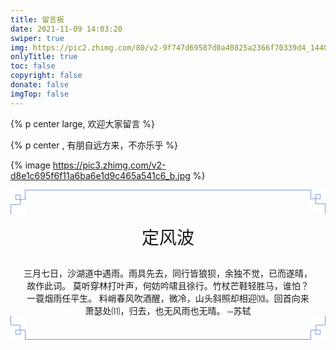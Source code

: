 ```yaml
---
title: 留言板
date: 2021-11-09 14:03:20
swiper: true
img: https://pic2.zhimg.com/80/v2-9f747d69587d0a40825a2366f70339d4_1440w.jpg?source=1940ef5c
onlyTitle: true
toc: false
copyright: false
donate: false
imgTop: false
---
```


{% p center large, 欢迎大家留言 %}

{% p center , 有朋自远方来，不亦乐乎 %}

{% image https://pic3.zhimg.com/v2-d8e1c695f6f11a6ba6e1d9c465a541c6_b.jpg %}


<div class="china-lines">
    <div style="width: 100%;">
      <div style="margin-top: 10px;margin-bottom: 10px;box-sizing: border-box;">
        <div style="width: 100%;font-size: 0px;box-sizing: border-box;">
          <div style="margin-left: 24px;border-bottom: 1px solid #7F9BDC;box-sizing: border-box;"></div>
          <div
            style="float: left;margin-top: -1px;background-color: rgb(255, 255, 254) !important;box-sizing: border-box;">
            <div style="width: 0px;height: 8px;border-left: 1px solid #7F9BDC;margin-left: 23px;box-sizing: border-box;">
            </div>
            <div style="width: 16px;margin-left: 8px;box-sizing: border-box;">
              <div
                style="width: 16px;height: 8px;border-left: 1px solid #7F9BDC;border-right: 1px solid #7F9BDC;border-bottom: 1px solid #7F9BDC;box-sizing: border-box;">
              </div>
              <div
                style="width: 8px;height: 16px;margin-top: -8px;border-top: 1px solid #7F9BDC;border-right: 1px solid #7F9BDC;border-bottom: 1px solid #7F9BDC;box-sizing: border-box;">
              </div>
            </div>
            <div
              style="width: 8px;height: 16px;border-top: 1px solid #7F9BDC;border-left: 1px solid #7F9BDC;margin-top: -1px;box-sizing: border-box;">
            </div>
          </div>
          <div
            style="float: right;margin-top: -1px;background-color: rgb(255, 255, 254) !important;box-sizing: border-box;">
            <div style="width: 0px;height: 8px;border-right: 1px solid #7F9BDC;margin-right: 8px;box-sizing: border-box;">
            </div>
            <div style="width: 16px;margin-top: -1px;box-sizing: border-box;">
              <div
                style="width: 16px;height: 8px;border-right: 1px solid #7F9BDC;border-left: 1px solid #7F9BDC;border-bottom: 1px solid #7F9BDC;box-sizing: border-box;">
              </div>
              <div
                style="width: 8px;height: 16px;margin-top: -8px;margin-left: 8px;border-left: 1px solid #7F9BDC;border-bottom: 1px solid #7F9BDC;border-top: 1px solid #7F9BDC;box-sizing: border-box;">
              </div>
            </div>
            <div
              style="width: 8px;height: 16px;margin-top: -1px;margin-left: 16px;border-top: 1px solid #7F9BDC;border-right: 1px solid #7F9BDC;border-left-color: #7F9BDC;box-sizing: border-box;">
            </div>
          </div>
        </div>
        <div style="clear: both;box-sizing: border-box;"></div>
        <div
          style="width: 100%;margin-top: -12px;margin-bottom: -12px;padding-right: 20px;padding-left: 20px;box-sizing: border-box;">
        </div>
      </div>
    </div>
    <div class="china-lines-main">
      <div class="china-lines-main_title" style="text-align:center">
        <p>定风波</p>
      </div>
      <div class="china-lines-main_content" style="text-align:center">
        三月七日，沙湖道中遇雨。雨具先去，同行皆狼狈，余独不觉，已而遂晴，故作此词。
        莫听穿林打叶声，何妨吟啸且徐行。竹杖芒鞋轻胜马，谁怕？一蓑烟雨任平生。
        料峭春风吹酒醒，微冷，山头斜照却相迎⑽。回首向来萧瑟处⑾，归去，也无风雨也无晴。 --苏轼
      </div>
    </div>
    <div style="width: 100%;margin-top: 1em;font-size: 0px;box-sizing: border-box;">
      <div style="float: left;margin-top: -1px;background-color: rgb(255, 255, 254) !important;box-sizing: border-box;">
        <div
          style="width: 8px;height: 16px;border-bottom: 1px solid #7F9BDC;border-left: 1px solid #7F9BDC;margin-top: -1px;border-top-color: #7F9BDC;box-sizing: border-box;">
        </div>
        <div style="width: 16px;margin-left: 8px;margin-top: -1px;box-sizing: border-box;">
          <div
            style="width: 8px;height: 16px;border-bottom: 1px solid #7F9BDC;border-right: 1px solid #7F9BDC;border-top: 1px solid #7F9BDC;box-sizing: border-box;">
          </div>
          <div
            style="width: 16px;height: 8px;margin-top: -8px;border-top: 1px solid #7F9BDC;border-right: 1px solid #7F9BDC;border-left: 1px solid #7F9BDC;box-sizing: border-box;">
          </div>
        </div>
        <div style="width: 0px;height: 8px;border-left: 1px solid #7F9BDC;margin-left: 23px;box-sizing: border-box;">
        </div>
      </div>
      <div style="float: right;margin-top: -2px;background-color: rgb(255, 255, 254) !important;box-sizing: border-box;">
        <div
          style="width: 8px;height: 16px;margin-bottom: 1px;margin-left: 16px;border-bottom: 1px solid #7F9BDC;border-right: 1px solid #7F9BDC;box-sizing: border-box;">
        </div>
        <div style="width: 16px;margin-top: -2px;box-sizing: border-box;">
          <div
            style="width: 8px;height: 16px;margin-left: 8px;border-top: 1px solid #7F9BDC;border-left: 1px solid #7F9BDC;border-bottom: 1px solid #7F9BDC;box-sizing: border-box;">
          </div>
          <div
            style="width: 16px;height: 8px;margin-top: -8px;margin-right: 18px;border-left: 1px solid #7F9BDC;border-right: 1px solid #7F9BDC;border-top: 1px solid #7F9BDC;box-sizing: border-box;">
          </div>
        </div>
        <div
          style="width: 0px;height: 8px;border-right: 1px solid #7F9BDC;border-left-color: #7F9BDC;border-bottom-color: #7F9BDC;box-sizing: border-box;">
        </div>
      </div>
      <div style="clear: both;box-sizing: border-box;"></div>
      <div style="margin-top: -1px;margin-left: 24px;border-top: 1px solid #7F9BDC;box-sizing: border-box;"></div>
    </div>
  </div>
  

  <style>
    .china-lines-main {
      padding: 0 20px;
    }
    .china-lines-main_title p {
      font-size: 1.75rem;
    }
    .china-lines-main_title,
    .china-lines-main_content {
      font-family: '华文行楷'
    }
  </style>